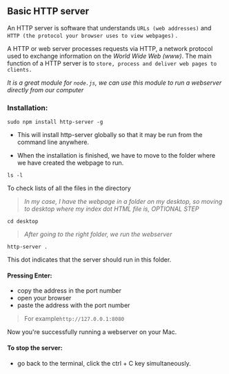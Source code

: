 ## Basic HTTP server

An HTTP server is software that understands `URLs (web addresses)` and `HTTP (the protocol your browser uses to view webpages)` . 

A HTTP or web server processes requests via HTTP, a network protocol used to exchange information on the _World Wide Web (www)_. The main function of a HTTP server is to `store, process and deliver web pages to clients.`

_It is a great module for `node.js`, we can use this module to run a webserver directly from our computer_

### Installation:

```ssh
sudo npm install http-server -g
```
- This will install http-server globally so that it may be run from the command line anywhere.

- When the installation is finished, we have to move to the folder where we have created the webpage to run. 

```ssh
ls -l
```
To check lists of all the files in the directory

> _In my case, I have the webpage in a folder on my desktop, so moving to desktop where my index dot HTML file is, OPTIONAL STEP_

```ssh
cd desktop
```
> _After going to the right folder, we run the webserver_

```ssh
http-server .
```
This dot indicates that the server should run in this folder.

#### Pressing Enter:
- copy the address in the port number
- open your browser
- paste the address with the port number

> For example`http://127.0.0.1:8080`

Now you're successfully running a webserver on your Mac.

#### To stop the server: 

- go back to the terminal, click the ctrl + C key simultaneously. 

